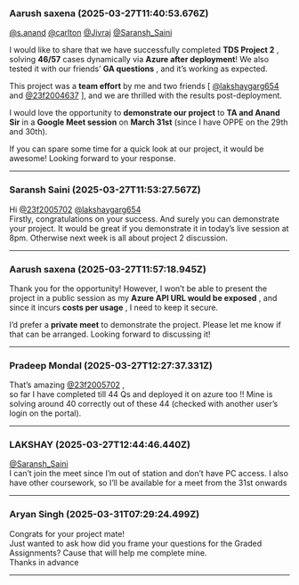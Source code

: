 ### Aarush saxena  (2025-03-27T11:40:53.676Z)

[@s.anand](/u/s.anand) [@carlton](/u/carlton) [@Jivraj](/u/jivraj)
[@Saransh_Saini](/u/saransh_saini)

I would like to share that we have successfully completed **TDS Project 2** ,
solving **46/57** cases dynamically via **Azure after deployment**! We also
tested it with our friends’ **GA questions** , and it’s working as expected.

This project was a **team effort** by me and two friends [
[@lakshaygarg654](/u/lakshaygarg654) and [@23f2004637](/u/23f2004637) ], and
we are thrilled with the results post-deployment.

I would love the opportunity to **demonstrate our project** to **TA and Anand
Sir** in a **Google Meet session** on **March 31st** (since I have OPPE on the
29th and 30th).

If you can spare some time for a quick look at our project, it would be
awesome! Looking forward to your response.


---
### Saransh Saini (2025-03-27T11:53:27.567Z)

Hi [@23f2005702](/u/23f2005702) [@lakshaygarg654](/u/lakshaygarg654)  
Firstly, congratulations on your success. And surely you can demonstrate your
project. It would be great if you demonstrate it in today’s live session at
8pm. Otherwise next week is all about project 2 discussion.


---
### Aarush saxena  (2025-03-27T11:57:18.945Z)

Thank you for the opportunity! However, I won’t be able to present the project
in a public session as my **Azure API URL would be exposed** , and since it
incurs **costs per usage** , I need to keep it secure.

I’d prefer a **private meet** to demonstrate the project. Please let me know
if that can be arranged. Looking forward to discussing it!


---
### Pradeep Mondal (2025-03-27T12:27:37.331Z)

That’s amazing [@23f2005702](/u/23f2005702) ,  
so far I have completed till 44 Qs and deployed it on azure too !! Mine is
solving around 40 correctly out of these 44 (checked with another user’s login
on the portal).


---
### LAKSHAY (2025-03-27T12:44:46.440Z)

[@Saransh_Saini](/u/saransh_saini)  
I can’t join the meet since I’m out of station and don’t have PC access. I
also have other coursework, so I’ll be available for a meet from the 31st
onwards


---
### Aryan Singh (2025-03-31T07:29:24.499Z)

Congrats for your project mate!  
Just wanted to ask how did you frame your questions for the Graded
Assignments? Cause that will help me complete mine.  
Thanks in advance


---
